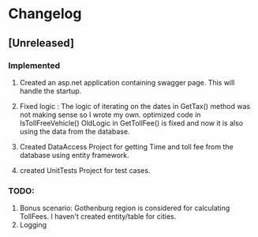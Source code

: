 # Changelog

## [Unreleased]

### Implemented

1. Created an asp.net application containing swagger page. This will handle the startup.
2. Fixed logic : 
	The logic of iterating on the dates in GetTax() method was not making sense so I wrote my own.
 	optimized code in IsTollFreeVehicle()
	OldLogic in GetTollFee() is fixed and now it is also using the data from the database.

3. Created DataAccess Project for getting Time and toll fee from the database using entity framework.
4. created UnitTests Project for test cases.	


### TODO: 
1. Bonus scenario:  Gothenburg region is considered for calculating TollFees. I haven't created entity/table for cities.
2. Logging
